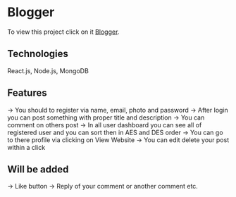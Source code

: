 # Blogger

To view this project click on it [Blogger](https://fir-de868.web.app/login).

## Technologies

React.js, Node.js, MongoDB

## Features

-> You should to register via name, email, photo and password
-> After login you can post something with proper title and description
-> You can comment on others post
-> In all user dashboard you can see all of registered user and you can sort then in AES and DES order
-> You can go to there profile via clicking on View Website
-> You can edit delete your post within a click

## Will be added

-> Like button
-> Reply of your comment or another comment etc.
